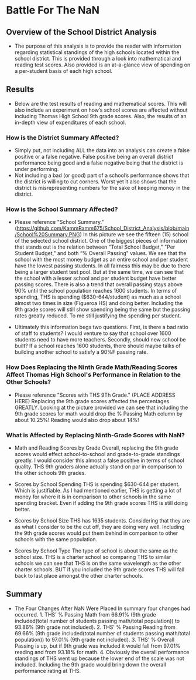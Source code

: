 # Battle For The NaN

## Overview of the School District Analysis
  - The purpose of this analysis is to provide the reader with information regarding statistical standings of the high schools located within the school district.  This is provided through a look into mathematical and reading test scores.  Also provided is an at-a-glance view of spending on a per-student basis of each high school.  

## Results
  - Below are the test results of reading and mathematical scores.  This will also include an experiment on how’s school scores are affected without including Thomas High School 9th grade scores.  Also, the results of an in-depth view of expenditures of each school.  
  
  ### How is the District Summary Affected?
  - Simply put, not including ALL the data into an analysis can create a false positive or a false negative.  False positive being an overall district performance being good and a false negative being that the district is under performing.  
  - Not including a bad (or good) part of a school’s performance shows that the district is willing to cut corners.  Worst yet it also shows that the district is misrepresenting numbers for the sake of keeping money in the district.
  
  ### How is the School Summary Affected?
 
  - Please reference "School Summary." (https://github.com/KammRamm675/School_District_Analysis/blob/main/School%20Summary.PNG) In this picture we see the fifteen (15) school of the selected school district.  One of the biggest pieces of information that stands out is the relation between "Total School Budget," "Per Student Budget," and both “% Overall Passing" values. We see that the school with the most money budget as an entire school and per student have the lowest passing students.  In all fairness this may be due to there being a larger student test pool.  But at the same time, we can see that the school with a lesser school and per student budget have better passing scores.  There is also a trend that overall passing stays above 90% until the school population reaches 1600 students.  In terms of spending, THS is spending ($630-644/student) as much as a school almost two times in size (Figueroa HS) and doing better.  Including the 9th grade scores will still show spending being the same but the passing rates greatly reduced.  To me still justifying the spending per student. 
  
  - Ultimately this information begs two questions.  First, is there a bad ratio of staff to students? I would venture to say that school over 1600 students need to have more teachers. Secondly, should new school be built? If a school reaches 1600 students, there should maybe talks of building another school to satisfy a 90%F passing rate. 
  
  ### How Does Replacing the Ninth Grade Math/Reading Scores Affect Thomas High School's Performance in Relation to the Other Schools?
  
  - Please reference "Scores with THS 9Th Grade." (PLACE ADDRESS HERE) Replacing the 9th grade scores affected the percentages GREATLY.  Looking at the picture provided we can see that including the 9th grade scores for math would drop the % Passing Math column by about 10.25%! Reading would also drop about 14%! 
  
  ### What is Affected by Replacing Ninth-Grade Scores with NaN?
  
  - Math and Reading Scores by Grade
      Overall, replacing the 9th grade scores would effect school-to-school and grade-to-grade standings greatly.  I would consider this almost a false positive in terms of school quality. THS 9th graders alone actually stand on par in comparison to the other schools 9th grades.
  
  - Scores by School Spending
      THS is spending $630-644 per student.  Which is justifiable.  As I had mentioned earlier, THS is getting a lot of money for where it is in comparison to other schools in the same spending bracket.  Even if adding the 9th grade scores THS is still doing better.  
       
  - Scores by School Size
      THS has 1635 students.  Considering that they are as what I consider to be the cut off, they are doing very well.  Including the 9th grade scores would put them behind in comparison to other schools with the same population. 

  - Scores by School Type
      The type of school is about the same as the school size.  THS is a charter school so comparing THS to similar schools we can see that THS is on the same wavelength as the other charter schools.  BUT if you included the 9th grade scores THS will fall back to last place amongst the other charter schools. 
## Summary
  - The Four Changes After NaN Were Placed
    In summary four changes had occurred.  1. THS' % Passing Math from 66.91% (9th grade included(total number of students passing math/total population)) to 93.86% (9th grade not included).  2. THS' % Passing Reading from 69.66% (9th grade included(total number of students passing math/total population)) to 97.01% (9th grade not included).  3. THS' % Overall Passing is up, but if 9th grade was included it would fall from 97.01% reading and from 93.18% for math. 4. Obviously the overall performance standings of THS went up because the lower end of the scale was not included.  Including the 9th grade would bring down the overall performance rating at THS.
